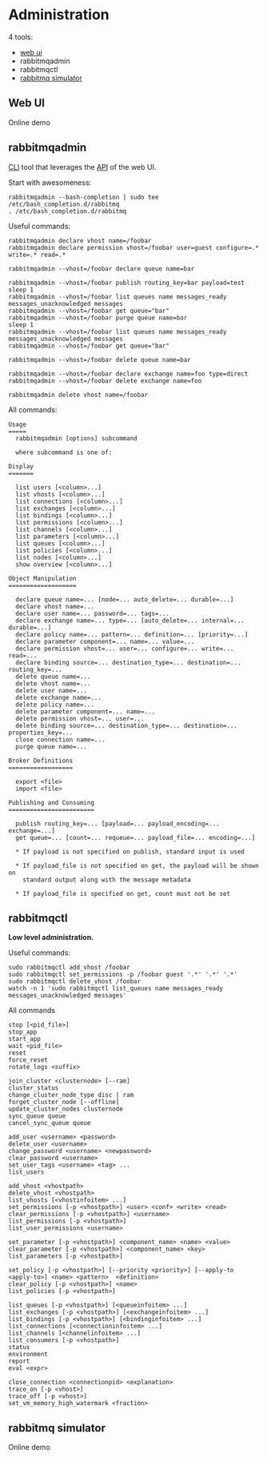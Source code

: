 Administration
==============

4 tools:

* [web ui](http://127.0.0.1:15672)
* rabbitmqadmin
* rabbitmqctl
* [rabbitmq simulator](https://github.com/RabbitMQSimulator/RabbitMQSimulator)

Web UI
------

Online demo

rabbitmqadmin
-------------

[CLI](http://127.0.0.1:15672/cli/) tool that leverages the
[API](http://127.0.0.1:15672/api/) of the web UI.

Start with awesomeness:

    rabbitmqadmin --bash-completion | sudo tee /etc/bash_completion.d/rabbitmq
    . /etc/bash_completion.d/rabbitmq

Useful commands:

    rabbitmqadmin declare vhost name=/foobar
    rabbitmqadmin declare permission vhost=/foobar user=guest configure=.* write=.* read=.*

    rabbitmqadmin --vhost=/foobar declare queue name=bar

    rabbitmqadmin --vhost=/foobar publish routing_key=bar payload=test
    sleep 1
    rabbitmqadmin --vhost=/foobar list queues name messages_ready messages_unacknowledged messages
    rabbitmqadmin --vhost=/foobar get queue="bar"
    rabbitmqadmin --vhost=/foobar purge queue name=bar
    sleep 1
    rabbitmqadmin --vhost=/foobar list queues name messages_ready messages_unacknowledged messages
    rabbitmqadmin --vhost=/foobar get queue="bar"

    rabbitmqadmin --vhost=/foobar delete queue name=bar

    rabbitmqadmin --vhost=/foobar declare exchange name=foo type=direct
    rabbitmqadmin --vhost=/foobar delete exchange name=foo

    rabbitmqadmin delete vhost name=/foobar

All commands:

    Usage
    =====
      rabbitmqadmin [options] subcommand

      where subcommand is one of:

    Display
    =======

      list users [<column>...]
      list vhosts [<column>...]
      list connections [<column>...]
      list exchanges [<column>...]
      list bindings [<column>...]
      list permissions [<column>...]
      list channels [<column>...]
      list parameters [<column>...]
      list queues [<column>...]
      list policies [<column>...]
      list nodes [<column>...]
      show overview [<column>...]

    Object Manipulation
    ===================

      declare queue name=... [node=... auto_delete=... durable=...]
      declare vhost name=...
      declare user name=... password=... tags=...
      declare exchange name=... type=... [auto_delete=... internal=... durable=...]
      declare policy name=... pattern=... definition=... [priority=...]
      declare parameter component=... name=... value=...
      declare permission vhost=... user=... configure=... write=... read=...
      declare binding source=... destination_type=... destination=... routing_key=...
      delete queue name=...
      delete vhost name=...
      delete user name=...
      delete exchange name=...
      delete policy name=...
      delete parameter component=... name=...
      delete permission vhost=... user=...
      delete binding source=... destination_type=... destination=... properties_key=...
      close connection name=...
      purge queue name=...

    Broker Definitions
    ==================

      export <file>
      import <file>

    Publishing and Consuming
    ========================

      publish routing_key=... [payload=... payload_encoding=... exchange=...]
      get queue=... [count=... requeue=... payload_file=... encoding=...]

      * If payload is not specified on publish, standard input is used

      * If payload_file is not specified on get, the payload will be shown on
        standard output along with the message metadata

      * If payload_file is specified on get, count must not be set


rabbitmqctl
-----------

**Low level administration.**

Useful commands:

    sudo rabbitmqctl add_vhost /foobar
    sudo rabbitmqctl set_permissions -p /foobar guest '.*' '.*' '.*'
    sudo rabbitmqctl delete_vhost /foobar
    watch -n 1 'sudo rabbitmqctl list_queues name messages_ready messages_unacknowledged messages'

All commands

    stop [<pid_file>]
    stop_app
    start_app
    wait <pid_file>
    reset
    force_reset
    rotate_logs <suffix>

    join_cluster <clusternode> [--ram]
    cluster_status
    change_cluster_node_type disc | ram
    forget_cluster_node [--offline]
    update_cluster_nodes clusternode
    sync_queue queue
    cancel_sync_queue queue

    add_user <username> <password>
    delete_user <username>
    change_password <username> <newpassword>
    clear_password <username>
    set_user_tags <username> <tag> ...
    list_users

    add_vhost <vhostpath>
    delete_vhost <vhostpath>
    list_vhosts [<vhostinfoitem> ...]
    set_permissions [-p <vhostpath>] <user> <conf> <write> <read>
    clear_permissions [-p <vhostpath>] <username>
    list_permissions [-p <vhostpath>]
    list_user_permissions <username>

    set_parameter [-p <vhostpath>] <component_name> <name> <value>
    clear_parameter [-p <vhostpath>] <component_name> <key>
    list_parameters [-p <vhostpath>]

    set_policy [-p <vhostpath>] [--priority <priority>] [--apply-to <apply-to>] <name> <pattern>  <definition>
    clear_policy [-p <vhostpath>] <name>
    list_policies [-p <vhostpath>]

    list_queues [-p <vhostpath>] [<queueinfoitem> ...]
    list_exchanges [-p <vhostpath>] [<exchangeinfoitem> ...]
    list_bindings [-p <vhostpath>] [<bindinginfoitem> ...]
    list_connections [<connectioninfoitem> ...]
    list_channels [<channelinfoitem> ...]
    list_consumers [-p <vhostpath>]
    status
    environment
    report
    eval <expr>

    close_connection <connectionpid> <explanation>
    trace_on [-p <vhost>]
    trace_off [-p <vhost>]
    set_vm_memory_high_watermark <fraction>

rabbitmq simulator
------------------

Online demo

